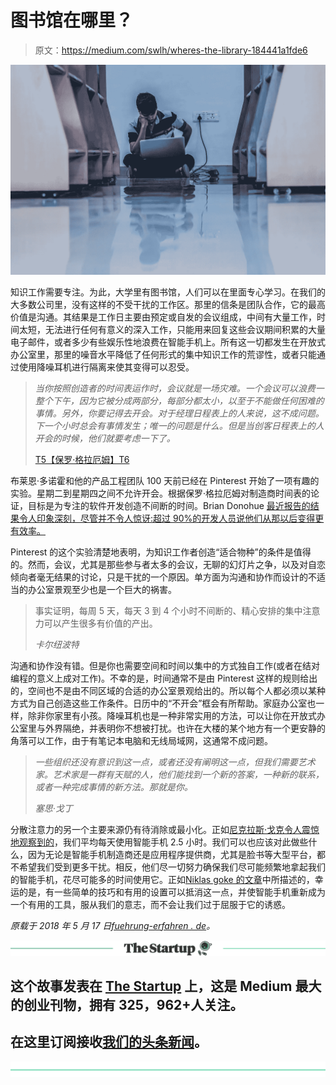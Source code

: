 # 图书馆在哪里？

> 原文：<https://medium.com/swlh/wheres-the-library-184441a1fde6>

![](img/7e0969eab5afcb79e81c8375f7ffce6b.png)

知识工作需要专注。为此，大学里有图书馆，人们可以在里面专心学习。在我们的大多数公司里，没有这样的不受干扰的工作区。那里的信条是团队合作，它的最高价值是沟通。其结果是工作日主要由预定或自发的会议组成，中间有大量工作，时间太短，无法进行任何有意义的深入工作，只能用来回复这些会议期间积累的大量电子邮件，或者多少有些娱乐性地浪费在智能手机上。所有这一切都发生在开放式办公室里，那里的噪音水平降低了任何形式的集中知识工作的荒谬性，或者只能通过使用降噪耳机进行隔离来使其变得可以忍受。

> *当你按照创造者的时间表运作时，会议就是一场灾难。一个会议可以浪费一整个下午，因为它被分成两部分，每部分都太小，以至于不能做任何困难的事情。另外，你要记得去开会。对于经理日程表上的人来说，这不成问题。下一个小时总会有事情发生；唯一的问题是什么。但是当创客日程表上的人开会的时候，他们就要考虑一下了。*
> 
> [T5【保罗·格拉厄姆】T6](http://www.paulgraham.com/makersschedule.html)

布莱恩·多诺霍和他的产品工程团队 100 天前已经在 Pinterest 开始了一项有趣的实验。星期二到星期四之间不允许开会。根据保罗·格拉厄姆对制造商时间表的论证，目标是为专注的软件开发创造不间断的时间。Brian Donohue [最近报告的结果令人印象深刻，尽管并不令人惊讶:超过 90%的开发人员说他们从那以后变得更有效率。](/@Pinterest_Engineering/three-day-no-meeting-schedule-for-engineers-fca9f857a567)

Pinterest 的这个实验清楚地表明，为知识工作者创造“适合物种”的条件是值得的。然而，会议，尤其是那些参与者太多的会议，无聊的幻灯片之争，以及对自恋倾向者毫无结果的讨论，只是干扰的一个原因。单方面为沟通和协作而设计的不适当的办公室景观至少也是一个巨大的祸害。

> 事实证明，每周 5 天，每天 3 到 4 个小时不间断的、精心安排的集中注意力可以产生很多有价值的产出。
> 
> *卡尔纽波特*

沟通和协作没有错。但是你也需要空间和时间以集中的方式独自工作(或者在结对编程的意义上成对工作)。不幸的是，时间通常不是由 Pinterest 这样的规则给出的，空间也不是由不同区域的合适的办公室景观给出的。所以每个人都必须以某种方式为自己创造这些工作条件。日历中的“不开会”框会有所帮助。家庭办公室也一样，除非你家里有小孩。降噪耳机也是一种非常实用的方法，可以让你在开放式办公室里与外界隔绝，并表明你不想被打扰。也许在大楼的某个地方有一个更安静的角落可以工作，由于有笔记本电脑和无线局域网，这通常不成问题。

> *一些组织还没有意识到这一点，或者还没有阐明这一点，但我们需要艺术家。艺术家是一群有天赋的人，他们能找到一个新的答案，一种新的联系，或者一种完成事情的新方法。那就是你。*
> 
> *塞思·戈丁*

分散注意力的另一个主要来源仍有待消除或最小化。正如[尼克拉斯·戈克令人震惊地观察到的](https://betterhumans.coach.me/a-phone-setup-that-will-make-you-more-mindful-1c5d8be7e661)，我们平均每天使用智能手机 2.5 小时。我们可以也应该对此做些什么，因为无论是智能手机制造商还是应用程序提供商，尤其是脸书等大型平台，都不希望我们受到更多干扰。相反，他们尽一切努力确保我们尽可能频繁地拿起我们的智能手机，花尽可能多的时间使用它。正如[Niklas goke 的文章](https://betterhumans.coach.me/a-phone-setup-that-will-make-you-more-mindful-1c5d8be7e661)中所描述的，幸运的是，有一些简单的技巧和有用的设置可以抵消这一点，并使智能手机重新成为一个有用的工具，服从我们的意志，而不会让我们过于屈服于它的诱惑。

*原载于 2018 年 5 月 17 日*[*fuehrung-erfahren . de*](https://fuehrung-erfahren.de/en/2018/05/wheres-the-library/)*。*

[![](img/308a8d84fb9b2fab43d66c117fcc4bb4.png)](https://medium.com/swlh)

## 这个故事发表在 [The Startup](https://medium.com/swlh) 上，这是 Medium 最大的创业刊物，拥有 325，962+人关注。

## 在这里订阅接收[我们的头条新闻](http://growthsupply.com/the-startup-newsletter/)。

[![](img/b0164736ea17a63403e660de5dedf91a.png)](https://medium.com/swlh)